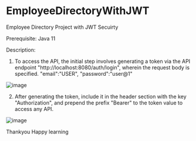 # EmployeeDirectoryWithJWT
Employee Directory Project with JWT Secuirty

Prerequisite: Java 11

Description:

1. To access the API, the initial step involves generating a token via the API endpoint "http://localhost:8080/auth/login", wherein the request body is specified.
"email":"USER",
"password":"user@1"

![image](https://github.com/OmPrakash-52/EmployeeDirectoryWithJWT/assets/69031009/5d13b697-9139-424c-bd6a-24be97516424)


2. After generating the token, include it in the header section with the key "Authorization", and prepend the prefix "Bearer" to the token value to access any API.

![image](https://github.com/OmPrakash-52/EmployeeDirectoryWithJWT/assets/69031009/17744918-77d0-45e3-921f-5c094e9f6e39)

Thankyou 
Happy learning
